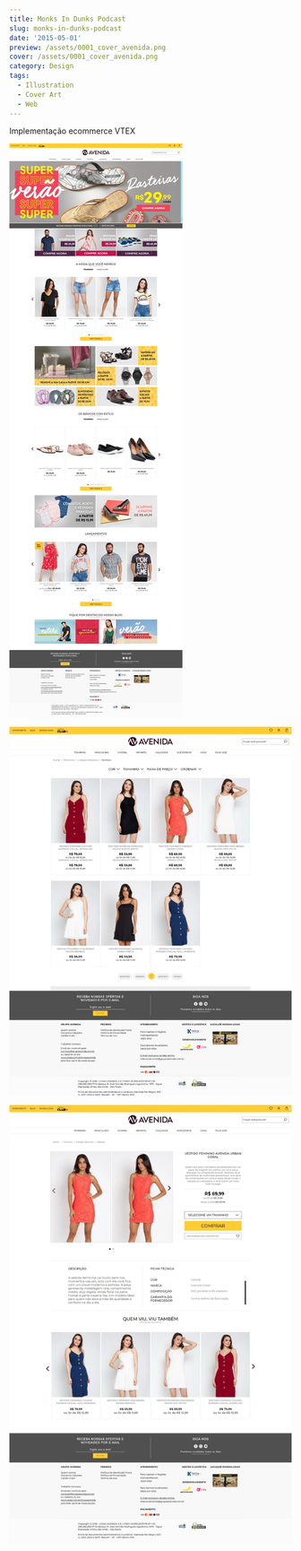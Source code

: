 ```yaml
---
title: Monks In Dunks Podcast
slug: monks-in-dunks-podcast
date: '2015-05-01'
preview: /assets/0001_cover_avenida.png
cover: /assets/0001_cover_avenida.png
category: Design
tags:
  - Illustration
  - Cover Art
  - Web
---
```

Implementação ecommerce VTEX

![](/assets/grupoavenida_01.jpg)

![](/assets/grupoavenida_02.jpg)

![](/assets/grupoavenida_03.jpg)
